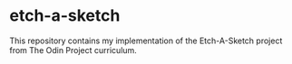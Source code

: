 # etch-a-sketch
This repository contains my implementation of the Etch-A-Sketch project from The Odin Project curriculum. 
